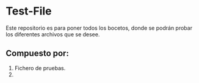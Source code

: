 # Test-File
<p>Este repositorio es para poner todos los bocetos, donde se podrán probar los diferentes archivos que se desee.</p>
<h2> Compuesto por: </h2>
<ol>
  <li> Fichero de pruebas. </li>
  <li>  </li>
  </ol>
